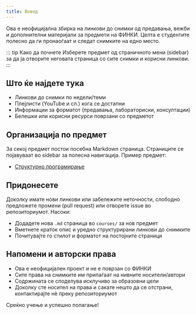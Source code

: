 ```yaml
---
title: Вовед
---
```


Ова е неофицијална збирка на линкови до снимки од предавања, вежби и дополнителни материјали за предмети на ФИНКИ. Целта е студентите полесно да ги пронаоѓаат и следат снимките на едно место.

::: tip Како да почнете
Изберете предмет од страничното мени (sidebar) за да ја отворите неговата страница со сите снимки и корисни линкови.
:::

## Што ќе најдете тука

- Линкови до снимки по недели/теми
- Плејлисти (YouTube и сл.) кога се достапни
- Информации за форматот (предавања, лабораториски, консултации)
- Белешки или корисни ресурси поврзани со предметот

## Организација по предмет

За секој предмет постои посебна Markdown страница. Страниците се појавуваат во sidebar за полесна навигација. Пример предмет:

- [Структурно програмирање](./structural-programming)

## Придонесете

Доколку имате нови линкови или забележите неточности, слободно предложете промени (pull request) или отворете issue во репозиториумот. Насоки:

- Додадете нова `.md` страница во `courses/` за нов предмет
- Вметнете краток опис и уредно структурирани линкови до снимките
- Почитувајте го стилот и форматот на постојните страници

## Напомени и авторски права

- Ова е неофицијален проект и не е поврзан со ФИНКИ
- Сите права на снимките им припаѓаат на нивните носители/автори
- Содржината се споделува исклучиво за образовни цели
- Доколку сте носител на права и сакате нешто да се отстрани, контактирајте нè преку репозиториумот

Среќно учење и успешно полагање!
